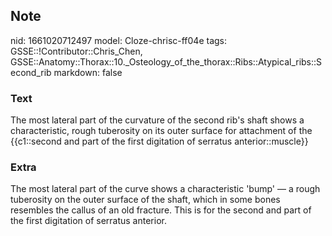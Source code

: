 ## Note
nid: 1661020712497
model: Cloze-chrisc-ff04e
tags: GSSE::!Contributor::Chris_Chen, GSSE::Anatomy::Thorax::10._Osteology_of_the_thorax::Ribs::Atypical_ribs::Second_rib
markdown: false

### Text
<div class='toggle'>
  The most lateral part of the curvature of the second rib's shaft
  shows a characteristic, rough tuberosity on its outer surface for
  attachment of the {{c1::second and part of the first digitation
  of serratus anterior::muscle}}
</div>

### Extra
<p id="73fcdd4c-e08c-4aa8-8f41-4671f2a10fae" class="">The most
lateral part of the curve shows a characteristic 'bump' — a rough
tuberosity on the outer surface of the shaft, which in some bones
resembles the callus of an old fracture. This is for the second and
part of the first digitation of serratus anterior.
